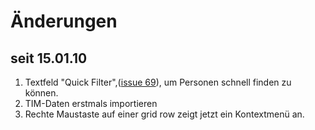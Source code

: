 # Änderungen #

## seit 15.01.10 ##

  1. Textfeld "Quick Filter",([issue 69](https://code.google.com/p/lino/issues/detail?id=69)), um Personen schnell finden zu können.
  1. TIM-Daten erstmals importieren
  1. Rechte Maustaste auf einer grid row zeigt jetzt ein Kontextmenü an.